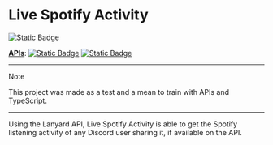 # Live Spotify Activity

![Static Badge](https://img.shields.io/badge/Version-0.1.1-orange?style=for-the-badge)

<ins>__APIs__</ins>: [![Static Badge](https://img.shields.io/badge/Lanyard-green?style=for-the-badge&logo=github&logoSize=auto&label=GitHub)](https://github.com/Phineas/lanyard) [![Static Badge](https://img.shields.io/badge/ColorThief-green?style=for-the-badge&logo=github&logoSize=auto&label=GitHub)](https://github.com/lokesh/color-thief)

---

> [!NOTE]
> This project was made as a test and a mean to train with APIs and TypeScript.

---

Using the Lanyard API, Live Spotify Activity is able to get the Spotify listening activity of any Discord user sharing it, if available on the API.

